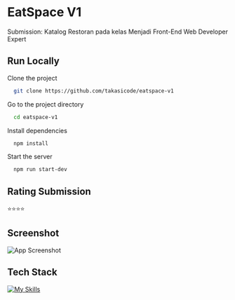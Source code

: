 # EatSpace V1
Submission: Katalog Restoran pada kelas Menjadi Front-End Web Developer Expert

## Run Locally
Clone the project
```bash
  git clone https://github.com/takasicode/eatspace-v1
```

Go to the project directory
```bash
  cd eatspace-v1
```

Install dependencies
```bash
  npm install
```

Start the server
```bash
  npm run start-dev
```

## Rating Submission
⭐⭐⭐⭐

## Screenshot
![App Screenshot](./src/public/images/screenshot/screencapture.png)

## Tech Stack
[![My Skills](https://skillicons.dev/icons?i=html,sass,js,nodejs,npm,webpack)](https://github.com/takasicode/eatspace-v1)
